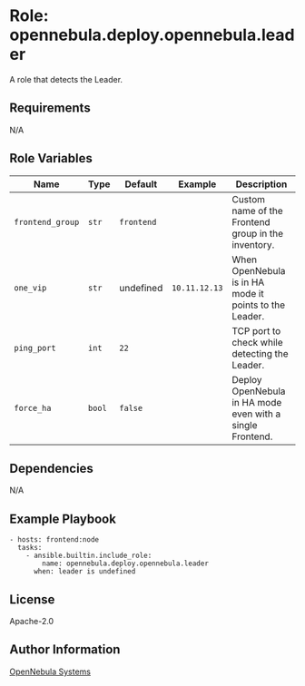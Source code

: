 Role: opennebula.deploy.opennebula.leader
=========================================

A role that detects the Leader.

Requirements
------------

N/A

Role Variables
--------------

| Name              | Type   | Default    | Example       | Description                                               |
|-------------------|--------|------------|---------------|-----------------------------------------------------------|
| `frontend_group`  | `str`  | `frontend` |               | Custom name of the Frontend group in the inventory.       |
| `one_vip`         | `str`  | undefined  | `10.11.12.13` | When OpenNebula is in HA mode it points to the Leader.    |
| `ping_port`       | `int`  | `22`       |               | TCP port to check while detecting the Leader.             |
| `force_ha`        | `bool` | `false`    |               | Deploy OpenNebula in HA mode even with a single Frontend. |


Dependencies
------------

N/A

Example Playbook
----------------

    - hosts: frontend:node
      tasks:
        - ansible.builtin.include_role:
            name: opennebula.deploy.opennebula.leader
          when: leader is undefined

License
-------

Apache-2.0

Author Information
------------------

[OpenNebula Systems](https://opennebula.io/)
